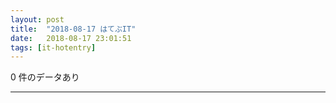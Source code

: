 ```yaml
---
layout: post
title:  "2018-08-17 はてぶIT"
date:   2018-08-17 23:01:51
tags: [it-hotentry]
---
```

0 件のデータあり

<hr>
